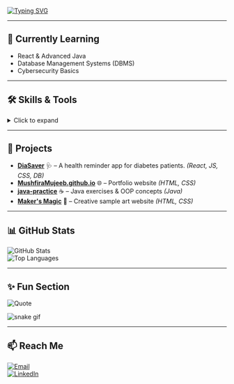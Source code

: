 



[![Typing SVG](https://readme-typing-svg.herokuapp.com?font=Fira+Code&size=22&pause=1000&color=FF5733&width=600&lines=Hi+there!+I'm+Mushfira+Mujeeb+👋;Information+Systems+Undergraduate;Software+Developer+in+Progress;Exploring+Databases+%26+Cybersecurity;Lifelong+Learner+🚀)](https://git.io/typing-svg)

---

## 🌱 Currently Learning
- React & Advanced Java  
- Database Management Systems (DBMS)  
- Cybersecurity Basics  

---

## 🛠 Skills & Tools
<details>
  <summary>Click to expand</summary>

**Programming & Frameworks**  
![Java](https://img.shields.io/badge/Java-ED8B00?style=for-the-badge&logo=openjdk&logoColor=white)  
![React](https://img.shields.io/badge/React-20232A?style=for-the-badge&logo=react&logoColor=61DAFB)  
![Python](https://img.shields.io/badge/Python-14354C?style=for-the-badge&logo=python&logoColor=white)  
![C](https://img.shields.io/badge/C-00599C?style=for-the-badge&logo=c&logoColor=white)  
![SQL](https://img.shields.io/badge/SQL-336791?style=for-the-badge&logo=postgresql&logoColor=white)  
![HTML5](https://img.shields.io/badge/HTML5-E34F26?style=for-the-badge&logo=html5&logoColor=white)  
![CSS3](https://img.shields.io/badge/CSS3-1572B6?style=for-the-badge&logo=css3&logoColor=white)  

**Tools & IDEs**  
![Git](https://img.shields.io/badge/Git-F05033?style=for-the-badge&logo=git&logoColor=white)  
![GitHub](https://img.shields.io/badge/GitHub-181717?style=for-the-badge&logo=github&logoColor=white)  
![IntelliJ IDEA](https://img.shields.io/badge/IntelliJIDEA-000000?style=for-the-badge&logo=intellijidea&logoColor=white)  
![VS Code](https://img.shields.io/badge/VSCode-0078D4?style=for-the-badge&logo=visualstudiocode&logoColor=white)  

</details>

---

## 📌 Projects
- **[DiaSaver](https://github.com/MushfiraMujeeb/DiaSaver)** 🩺 – A health reminder app for diabetes patients. *(React, JS, CSS, DB)*  
- **[MushfiraMujeeb.github.io](https://github.com/MushfiraMujeeb/MushfiraMujeeb.github.io)** 🌐 – Portfolio website *(HTML, CSS)*  
- **[java-practice](https://github.com/MushfiraMujeeb/java-practice)** ☕ – Java exercises & OOP concepts *(Java)*  
- **[Maker's Magic](https://github.com/MushfiraMujeeb/Maker-s-Magic)** 🎨 – Creative sample art website *(HTML, CSS)*  

---

## 📊 GitHub Stats
![GitHub Stats](https://github-readme-stats.vercel.app/api?username=MushfiraMujeeb&show_icons=true&theme=radical)  
![Top Languages](https://github-readme-stats.vercel.app/api/top-langs/?username=MushfiraMujeeb&layout=compact&theme=radical)  

---

## ✨ Fun Section
![Quote](https://quotes-github-readme.vercel.app/api?type=horizontal&theme=radical)

![snake gif](https://github.com/MushfiraMujeeb/MushfiraMujeeb/blob/output/github-contribution-grid-snake.svg)

---

## 📫 Reach Me
[![Email](https://img.shields.io/badge/Email-D14836?style=for-the-badge&logo=gmail&logoColor=white)](mailto:mushfiramujeeb22@gmail.com)  
[![LinkedIn](https://img.shields.io/badge/LinkedIn-Connect-blue?style=for-the-badge&logo=linkedin)](https://www.linkedin.com/in/mushfira-mujeeb-430453307)  


<!--
**MushfiraMujeeb/MushfiraMujeeb** is a ✨ _special_ ✨ repository because its `README.md` (this file) appears on your GitHub profile.

Here are some ideas to get you started:

- 🔭 I’m currently working on ...
- 🌱 I’m currently learning ...
- 👯 I’m looking to collaborate on ...
- 🤔 I’m looking for help with ...
- 💬 Ask me about ...
- 📫 How to reach me: ...
- 😄 Pronouns: ...
- ⚡ Fun fact: ...
-->
